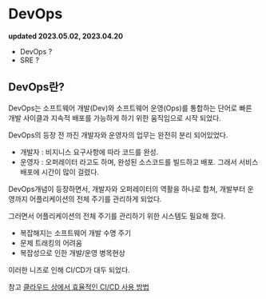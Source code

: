 # DevOps

**updated 2023.05.02, 2023.04.20**

- DevOps ?
- SRE ?

## DevOps란?

DevOps는 소프트웨어 개발(Dev)와 소프트웨어 운영(Ops)를 통합하는 단어로
빠른 개발 사이클과 지속적 배포를 가능하게 하기 위한 움직임으로 시작 되었다.

DevOps의 등장 전 까진 개발자와 운영자의 업무는 완전히 분리 되어있었다.

- 개발자 : 비지니스 요구사항에 따라 코드를 완성.
- 운영자 : 오퍼레이터 라고도 하며, 완성된 소스코드를 빌드하고 배포.
  그래서 서비스 배포에 시간이 많이 걸렸다.

DevOps개념이 등장하면서, 개발자와 오퍼레이터의 역활을 하나로 합쳐,
개발부터 운영까지 어플리케이션의 전체 주기를 관리하게 되었다.

그러면서 어플리케이션의 전체 주기를 관리하기 위한 시스템도 필요해 졌다.

- 복잡해지는 소프트웨어 개발 수명 주기
- 문제 트래킹의 어려움
- 복잡성으로 인한 개발/운영 병목현상

이러한 니즈로 인해 CI/CD가 대두 되었다.

참고 [클라우드 상에서 효율적인 CI/CD 사용 방법](https://www.edwith.org/nclouddevtools/lecture/350981?isDesc=false)
